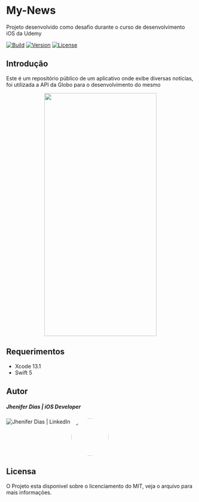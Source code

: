# My-News

Projeto desenvolvido como desafio durante o curso de desenvolvimento iOS da Udemy


[![Build](https://github.com/vafreitas/ios-mod-extract/actions/workflows/swift.yml/badge.svg)](https://github.com/vafreitas/ios-mod-extract/actions/workflows/swift.yml)
[![Version](https://img.shields.io/badge/pod-v1.0.0-blue)](https://github.com/vafreitas/ios-mod-extract)
[![License](https://img.shields.io/badge/license-MIT-blueviolet)](https://github.com/vafreitas/ios-mod-extract)

## Introdução

Este é um repositório público de um aplicativo onde exibe diversas noticias, foi utilizada a API da Globo para o desenvolvimento do mesmo 

<p align="center">
<img src="https://i.ibb.co/YdxWznn/Simulator-Screen-Shot-i-Phone-11-2022-07-17-at-17-12-20.png" width="300" height="649" />
</p>

## Requerimentos

- Xcode 13.1
- Swift 5

## Autor

<h5>Jhenifer Dias | iOS Developer</h5>
<img src="https://avatars.githubusercontent.com/u/109098776?s=400&u=bd08a848af49921cf44b4a20d662867b8932cd3e&v=4" style="border: none; border-radius:50%" width="100" height="100">
<a href="https://www.linkedin.com/in/jhenifer-dias-91205b16b/"><img align="left" alt="Jhenifer Dias | LinkedIn" src="https://img.shields.io/badge/LinkedIn-0077B5?style=for-the-badge&logo=linkedin&logoColor=white" /></a>
<br>

## Licensa

O Projeto esta disponivel sobre o licenciamento do MIT, veja o arquivo para mais informações.

